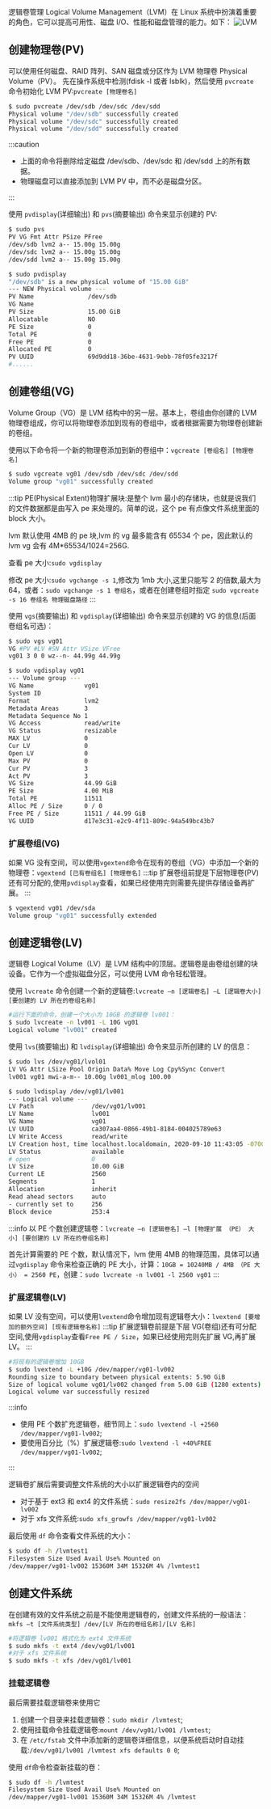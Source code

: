 逻辑卷管理 Logical Volume Management（LVM）在 Linux 系统中扮演着重要的角色，它可以提高可用性、磁盘 I/O、性能和磁盘管理的能力。如下：
![LVM](/docs/linux/lvm.jpeg)

## 创建物理卷(PV)

可以使用任何磁盘、RAID 阵列、SAN 磁盘或分区作为 LVM 物理卷 Physical Volume（PV）。
先在操作系统中检测(fdisk -l 或者 lsblk)，然后使用 `pvcreate` 命令初始化 LVM PV:`pvcreate [物理卷名]`

```bash
$ sudo pvcreate /dev/sdb /dev/sdc /dev/sdd
Physical volume "/dev/sdb" successfully created
Physical volume "/dev/sdc" successfully created
Physical volume "/dev/sdd" successfully created
```

:::caution

- 上面的命令将删除给定磁盘 /dev/sdb、/dev/sdc 和 /dev/sdd 上的所有数据。
- 物理磁盘可以直接添加到 LVM PV 中，而不必是磁盘分区。

:::

使用 `pvdisplay`(详细输出) 和 `pvs`(摘要输出) 命令来显示创建的 PV:

```bash
$ sudo pvs
PV VG Fmt Attr PSize PFree
/dev/sdb lvm2 a-- 15.00g 15.00g
/dev/sdc lvm2 a-- 15.00g 15.00g
/dev/sdd lvm2 a-- 15.00g 15.00g

$ sudo pvdisplay
"/dev/sdb" is a new physical volume of "15.00 GiB"
--- NEW Physical volume ---
PV Name               /dev/sdb
VG Name
PV Size               15.00 GiB
Allocatable           NO
PE Size               0
Total PE              0
Free PE               0
Allocated PE          0
PV UUID               69d9dd18-36be-4631-9ebb-78f05fe3217f
#......
```

## 创建卷组(VG)

Volume Group（VG）是 LVM 结构中的另一层。基本上，卷组由你创建的 LVM 物理卷组成，你可以将物理卷添加到现有的卷组中，或者根据需要为物理卷创建新的卷组。

使用以下命令将一个新的物理卷添加到新的卷组中：`vgcreate [卷组名] [物理卷名]`

```bash
$ sudo vgcreate vg01 /dev/sdb /dev/sdc /dev/sdd
Volume group "vg01" successfully created
```

:::tip
PE(Physical Extent)物理扩展块:是整个 lvm 最小的存储块，也就是说我们的文件数据都是由写入 pe 来处理的。简单的说，这个 pe 有点像文件系统里面的 block 大小。

lvm 默认使用 4MB 的 pe 块,lvm 的 vg 最多能含有 65534 个 pe，因此默认的 lvm vg 会有 4M\*65534/1024=256G.

查看 pe 大小:`sudo vgdisplay`

修改 pe 大小:`sudo vgchange -s 1`,修改为 1mb 大小,这里只能写 2 的倍数,最大为 64，或者：`sudo vgchange -s 1 卷组名`，或者在创建卷组时指定
`sudo vgcreate -s 16 卷组名 物理磁盘路径`
:::

使用 `vgs`(摘要输出) 和 `vgdisplay`(详细输出) 命令来显示创建的 VG 的信息(后面卷组名可选)：

```bash
$ sudo vgs vg01
VG #PV #LV #SN Attr VSize VFree
vg01 3 0 0 wz--n- 44.99g 44.99g

$ sudo vgdisplay vg01
--- Volume group ---
VG Name              vg01
System ID
Format               lvm2
Metadata Areas       3
Metadata Sequence No 1
VG Access            read/write
VG Status            resizable
MAX LV               0
Cur LV               0
Open LV              0
Max PV               0
Cur PV               3
Act PV               3
VG Size              44.99 GiB
PE Size              4.00 MiB
Total PE             11511
Alloc PE / Size      0 / 0
Free PE / Size       11511 / 44.99 GiB
VG UUID              d17e3c31-e2c9-4f11-809c-94a549bc43b7
```

### 扩展卷组(VG)

如果 VG 没有空间，可以使用`vgextend`命令在现有的卷组（VG）中添加一个新的物理卷：`vgextend [已有卷组名] [物理卷名]`
:::tip
扩展卷组前提是下层物理卷(PV)还有可分配的,使用`pvdisplay`查看，如果已经使用完则需要先提供存储设备再扩展。
:::

```bash
$ vgextend vg01 /dev/sda
Volume group "vg01" successfully extended
```

## 创建逻辑卷(LV)

逻辑卷 Logical Volume（LV）是 LVM 结构中的顶层。逻辑卷是由卷组创建的块设备。它作为一个虚拟磁盘分区，可以使用 LVM 命令轻松管理。

使用 `lvcreate` 命令创建一个新的逻辑卷:`lvcreate –n [逻辑卷名] –L [逻辑卷大小] [要创建的 LV 所在的卷组名称]`

```bash
#运行下面的命令，创建一个大小为 10GB 的逻辑卷 lv001：
$ sudo lvcreate -n lv001 -L 10G vg01
Logical volume "lv001" created
```

使用 `lvs`(摘要输出) 和 `lvdisplay`(详细输出) 命令来显示所创建的 LV 的信息：

```bash
$ sudo lvs /dev/vg01/lvol01
LV VG Attr LSize Pool Origin Data% Move Log Cpy%Sync Convert
lv001 vg01 mwi-a-m-- 10.00g lv001_mlog 100.00

$ sudo lvdisplay /dev/vg01/lv001
--- Logical volume ---
LV Path                /dev/vg01/lv001
LV Name                lv001
VG Name                vg01
LV UUID                ca307aa4-0866-49b1-8184-004025789e63
LV Write Access        read/write
LV Creation host, time localhost.localdomain, 2020-09-10 11:43:05 -0700
LV Status              available
# open                 0
LV Size                10.00 GiB
Current LE             2560
Segments               1
Allocation             inherit
Read ahead sectors     auto
- currently set to     256
Block device           253:4
```

:::info
以 PE 个数创建逻辑卷：`lvcreate –n [逻辑卷名] –l [物理扩展 （PE） 大小] [要创建的 LV 所在的卷组名称]`

首先计算需要的 PE 个数，默认情况下，lvm 使用 4MB 的物理范围，具体可以通过`vgdisplay` 命令来检查正确的 PE 大小，计算：`10GB = 10240MB / 4MB （PE 大小） = 2560 PE`，创建：`sudo lvcreate -n lv001 -l 2560 vg01`
:::

### 扩展逻辑卷(LV)

如果 LV 没有空间，可以使用`lvextend`命令增加现有逻辑卷大小：`lvextend [要增加的额外空间] [现有逻辑卷名称]`
:::tip
扩展逻辑卷前提是下层 VG(卷组)还有可分配空间,使用`vgdisplay`查看`Free PE / Size`，如果已经使用完则先扩展 VG,再扩展 LV。
:::

```bash
#将现有的逻辑卷增加 10GB
$ sudo lvextend -L +10G /dev/mapper/vg01-lv002
Rounding size to boundary between physical extents: 5.90 GiB
Size of logical volume vg01/lv002 changed from 5.00 GiB (1280 extents) to 15.00 GiB (3840 extents).
Logical volume var successfully resized
```

:::info

- 使用 PE 个数扩充逻辑卷，细节同上：`sudo lvextend -l +2560 /dev/mapper/vg01-lv002`;
- 要使用百分比（%）扩展逻辑卷:`sudo lvextend -l +40%FREE /dev/mapper/vg01-lv002`;

:::

逻辑卷扩展后需要调整文件系统的大小以扩展逻辑卷内的空间

- 对于基于 ext3 和 ext4 的文件系统：`sudo resize2fs /dev/mapper/vg01-lv002`
- 对于 xfs 文件系统:`sudo xfs_growfs /dev/mapper/vg01-lv002`

最后使用 `df` 命令查看文件系统的大小：

```bash
$ sudo df -h /lvmtest1
Filesystem Size Used Avail Use% Mounted on
/dev/mapper/vg01-lv002 15360M 34M 15326M 4% /lvmtest1
```

## 创建文件系统

在创建有效的文件系统之前是不能使用逻辑卷的，创建文件系统的一般语法：`mkfs –t [文件系统类型] /dev/[LV 所在的卷组名称]/[LV 名称]`

```bash
#将逻辑卷 lv001 格式化为 ext4 文件系统
$ sudo mkfs -t ext4 /dev/vg01/lv001
#对于 xfs 文件系统
$ sudo mkfs -t xfs /dev/vg01/lv001
```

### 挂载逻辑卷

最后需要挂载逻辑卷来使用它

1. 创建一个目录来挂载逻辑卷：`sudo mkdir /lvmtest`;
2. 使用挂载命令挂载逻辑卷:`mount /dev/vg01/lv001 /lvmtest`;
3. 在 `/etc/fstab` 文件中添加新的逻辑卷详细信息，以便系统启动时自动挂载:`/dev/vg01/lv001 /lvmtest xfs defaults 0 0`;

使用 `df`命令检查新挂载的卷：

```bash
$ sudo df -h /lvmtest
Filesystem Size Used Avail Use% Mounted on
/dev/mapper/vg01-lv001 15360M 34M 15326M 4% /lvmtest
```
